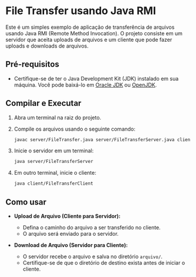 # File Transfer usando Java RMI

Este é um simples exemplo de aplicação de transferência de arquivos usando Java RMI (Remote Method Invocation). O projeto consiste em um servidor que aceita uploads de arquivos e um cliente que pode fazer uploads e downloads de arquivos.

## Pré-requisitos

- Certifique-se de ter o Java Development Kit (JDK) instalado em sua máquina. Você pode baixá-lo em [Oracle JDK](https://www.oracle.com/java/technologies/javase-downloads.html) ou [OpenJDK](https://openjdk.java.net/).

## Compilar e Executar

1. Abra um terminal na raiz do projeto.

2. Compile os arquivos usando o seguinte comando:

   ```bash
   javac server/FileTransfer.java server/FileTransferServer.java client/FileTransferClient.java
   ```

3. Inicie o servidor em um terminal:

   ```bash
   java server/FileTransferServer
   ```

4. Em outro terminal, inicie o cliente:

   ```bash
   java client/FileTransferClient
   ```

## Como usar

- **Upload de Arquivo (Cliente para Servidor):**

  - Defina o caminho do arquivo a ser transferido no cliente.
  - O arquivo será enviado para o servidor.

- **Download de Arquivo (Servidor para Cliente):**
  - O servidor recebe o arquivo e salva no diretório `arquivo/`.
  - Certifique-se de que o diretório de destino exista antes de iniciar o cliente.
